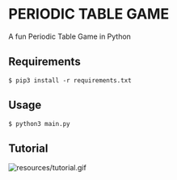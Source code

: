 # PERIODIC TABLE GAME #

A fun Periodic Table Game in Python

## Requirements ##

```
$ pip3 install -r requirements.txt
```

## Usage ##
```
$ python3 main.py
```

## Tutorial ##

![resources/tutorial.gif](resources/tutorial.gif)

